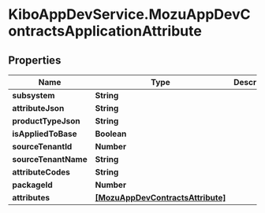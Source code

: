 # KiboAppDevService.MozuAppDevContractsApplicationAttribute

## Properties

Name | Type | Description | Notes
------------ | ------------- | ------------- | -------------
**subsystem** | **String** |  | [optional] 
**attributeJson** | **String** |  | [optional] 
**productTypeJson** | **String** |  | [optional] 
**isAppliedToBase** | **Boolean** |  | [optional] 
**sourceTenantId** | **Number** |  | [optional] 
**sourceTenantName** | **String** |  | [optional] 
**attributeCodes** | **String** |  | [optional] 
**packageId** | **Number** |  | [optional] 
**attributes** | [**[MozuAppDevContractsAttribute]**](MozuAppDevContractsAttribute.md) |  | [optional] 



